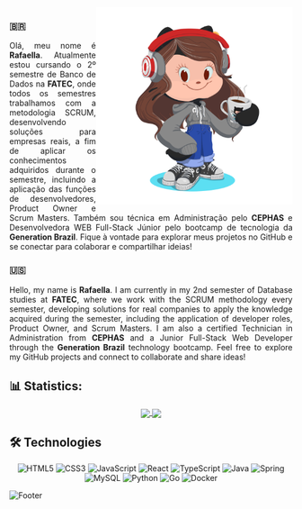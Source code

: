 <img align="right" width="350" height="350" src="assets/myOctocat.png">

### 🇧🇷 

<p align="justify">
    Olá, meu nome é <b>Rafaella</b>. Atualmente estou cursando o 2º semestre de Banco de Dados na <b>FATEC</b>, onde todos os semestres trabalhamos com a metodologia SCRUM, desenvolvendo soluções para empresas reais, a fim de aplicar os conhecimentos adquiridos durante o semestre, incluindo a aplicação das funções de desenvolvedores, Product Owner e Scrum Masters. 
    Também sou técnica em Administração pelo <b>CEPHAS</b> e Desenvolvedora WEB Full-Stack Júnior pelo bootcamp de tecnologia da <b>Generation Brazil</b>.
    Fique à vontade para explorar meus projetos no GitHub e se conectar para colaborar e compartilhar ideias!
</p>

### 🇺🇸 
<p align="justify">
    Hello, my name is <b>Rafaella</b>. I am currently in my 2nd semester of Database studies at <b>FATEC</b>, where we work with the SCRUM methodology every semester, developing solutions for real companies to apply the knowledge acquired during the semester, including the application of developer roles, Product Owner, and Scrum Masters.
    I am also a certified Technician in Administration from <b>CEPHAS</b> and a Junior Full-Stack Web Developer through the <b>Generation Brazil</b> technology bootcamp. 
    Feel free to explore my GitHub projects and connect to collaborate and share ideas!
</p>


## 📊 Statistics:
<div align="center">
    <a href="https://github.com/arafaellacruz/github-readme-stats">
    <img height="160" align="center" src="https://github-readme-stats.vercel.app/api?username=arafaellacruz&theme=synthwave" />
</a>
      
<a href="https://github.com/arafaellacruz/convoychat">
    <img height="160" align="center" src="https://github-readme-stats.vercel.app/api/top-langs?username=arafaellacruz&layout=compact&theme=synthwave&langs_count=8&card_width=450" />
</a>
</div>

## 🛠️ Technologies
 
<div align="center" width="200">
    <img alt="HTML5" src="https://img.shields.io/badge/html5-%23E34F26.svg?style=for-the-badge&logo=html5&logoColor=white"/>
    <img alt="CSS3" src="https://img.shields.io/badge/css3-%231572B6.svg?style=for-the-badge&logo=css3&logoColor=white"/>
    <img alt="JavaScript" src="https://img.shields.io/badge/javascript-%23F7DF1E.svg?style=for-the-badge&logo=javascript&logoColor=black"/>
    <img alt="React" src="https://img.shields.io/badge/react-%2361DAFB.svg?style=for-the-badge&logo=react&logoColor=black"/>
    <img alt="TypeScript" src="https://img.shields.io/badge/typescript-%23007ACC.svg?style=for-the-badge&logo=typescript&logoColor=white"/>
    <img alt="Java" src="https://img.shields.io/badge/java-%23E67F22.svg?style=for-the-badge&logo=java&logoColor=white"/>
    <img alt="Spring" src="https://img.shields.io/badge/spring-%236DB33F.svg?style=for-the-badge&logo=spring&logoColor=white"/>
    <img alt="MySQL" src="https://img.shields.io/badge/mysql-%234479A1.svg?style=for-the-badge&logo=mysql&logoColor=white"/>
    <img alt="Python" src="https://img.shields.io/badge/python-%233776AB.svg?style=for-the-badge&logo=python&logoColor=white"/>
    <img alt="Go" src="https://img.shields.io/badge/go-%2300ADD8.svg?style=for-the-badge&logo=go&logoColor=white"/>
    <img alt="Docker" src="https://img.shields.io/badge/docker-%232496ED.svg?style=for-the-badge&logo=docker&logoColor=white"/>
</div>

![Footer](https://capsule-render.vercel.app/api?type=waving&color=gradient&height=120&section=footer&width=200%)


